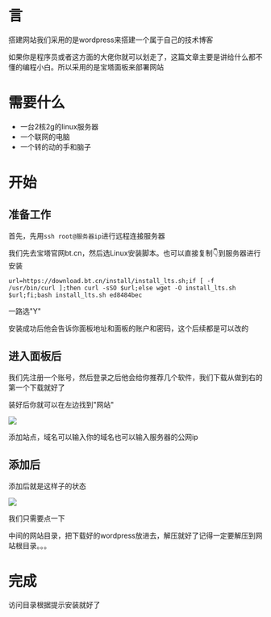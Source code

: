 # 言

搭建网站我们采用的是wordpress来搭建一个属于自己的技术博客

如果你是程序员或者这方面的大佬你就可以划走了，这篇文章主要是讲给什么都不懂的编程小白。所以采用的是宝塔面板来部署网站



# 需要什么

- 一台2核2g的linux服务器
- 一个联网的电脑
- 一个转的动的手和脑子



# 开始

## 准备工作

首先，先用`ssh root@服务器ip`进行远程连接服务器

我们先去宝塔官网bt.cn，然后选Linux安装脚本。也可以直接复制👇到服务器进行安装

```
url=https://download.bt.cn/install/install_lts.sh;if [ -f /usr/bin/curl ];then curl -sSO $url;else wget -O install_lts.sh $url;fi;bash install_lts.sh ed8484bec
```

一路选"Y"



安装成功后他会告诉你面板地址和面板的账户和密码，这个后续都是可以改的



## 进入面板后

我们先注册一个账号，然后登录之后他会给你推荐几个软件，我们下载从做到右的第一个下载就好了

装好后你就可以在左边找到"网站"

![](https://blog.ababll5.cn/wp-content/uploads/2024/07/屏幕截图-2024-07-26-163528.png)



添加站点，域名可以输入你的域名也可以输入服务器的公网ip

## 添加后

添加后就是这样子的状态

![](https://blog.ababll5.cn/wp-content/uploads/2024/07/屏幕截图-2024-07-26-163855.png)



我们只需要点一下

中间的网站目录，把下载好的wordpress放进去，解压就好了记得一定要解压到网站根目录。。。



# 完成

访问目录根据提示安装就好了

